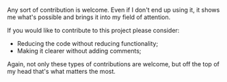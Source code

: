 Any sort of contribution is welcome. Even if I don't end up using it, it shows me what's possible and brings it into my field of attention.

If you would like to contribute to this project please consider:
* Reducing the code without reducing functionality;
* Making it clearer without adding comments;

Again, not only these types of contributions are welcome, but off the top of my head that's what matters the most.
